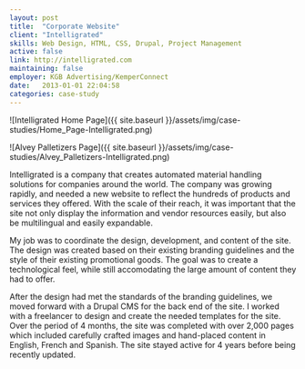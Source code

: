 ```yaml
---
layout: post
title:  "Corporate Website"
client: "Intelligrated"
skills: Web Design, HTML, CSS, Drupal, Project Management
active: false
link: http://intelligrated.com
maintaining: false
employer: KGB Advertising/KemperConnect
date:   2013-01-01 22:04:58
categories: case-study
---
```


![Intelligrated Home Page]({{ site.baseurl }}/assets/img/case-studies/Home_Page-Intelligrated.png)

![Alvey Palletizers Page]({{ site.baseurl }}/assets/img/case-studies/Alvey_Palletizers-Intelligrated.png)

Intelligrated is a company that creates automated material handling solutions for companies around the world. The company was growing rapidly, and needed a new website to reflect the hundreds of products and services they offered. With the scale of their reach, it was important that the site not only display the information and vendor resources easily, but also be multilingual and easily expandable.

My job was to coordinate the design, development, and content of the site. The design was created based on their existing branding guidelines and the style of their existing promotional goods. The goal was to create a technological feel, while still accomodating the large amount of content they had to offer. 

After the design had met the standards of the branding guidelines, we moved forward with a Drupal CMS for the back end of the site. I worked with a freelancer to design and create the needed templates for the site. Over the period of 4 months, the site was completed with over 2,000 pages which included carefully crafted images and hand-placed content in English, French and Spanish. The site stayed active for 4 years before being recently updated.